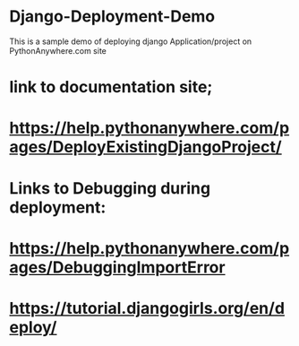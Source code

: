 # Django-Deployment-Demo
This is a sample demo of deploying django Application/project on PythonAnywhere.com site

# link to documentation site;
#                            https://help.pythonanywhere.com/pages/DeployExistingDjangoProject/

# Links to Debugging during deployment:
#                                      https://help.pythonanywhere.com/pages/DebuggingImportError
#                                      https://tutorial.djangogirls.org/en/deploy/
